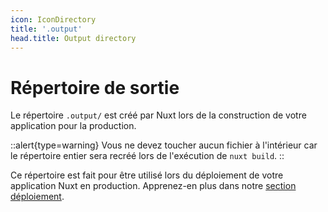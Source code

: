 ```yaml
---
icon: IconDirectory
title: '.output'
head.title: Output directory
---
```


# Répertoire de sortie

Le répertoire `.output/` est créé par Nuxt lors de la construction de votre application pour la production.

::alert{type=warning}
Vous ne devez toucher aucun fichier à l'intérieur car le répertoire entier sera recréé lors de l'exécution de `nuxt build`.
::

Ce répertoire est fait pour être utilisé lors du déploiement de votre application Nuxt en production. Apprenez-en plus dans notre [section déploiement](/docs/deployment).
